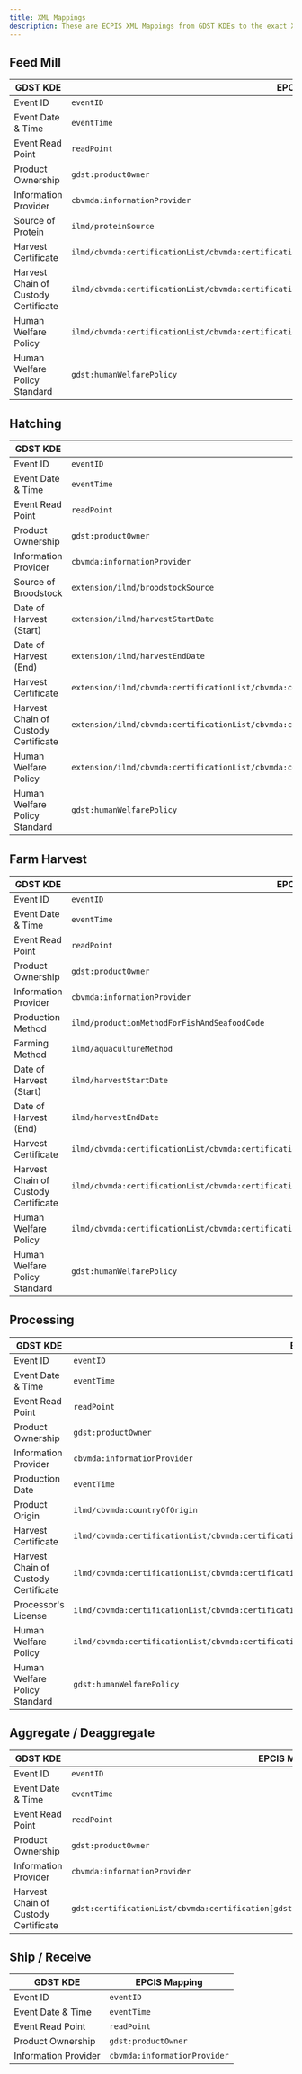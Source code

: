 ```yaml
---
title: XML Mappings
description: These are ECPIS XML Mappings from GDST KDEs to the exact XPath in the EPCIS Event XML. These XPaths start from the base of the <ObjectEvent>, <TransformationEvent>, and <AggregateEvent> XML elements.
---
```


## Feed Mill

GDST  KDE | EPCIS Mapping 
----------|--------------
Event ID  | `eventID`
Event Date & Time | `eventTime`
Event Read Point | `readPoint`
Product Ownership | `gdst:productOwner`
Information Provider | `cbvmda:informationProvider`
Source of Protein | `ilmd/proteinSource`
Harvest Certificate | `ilmd/cbvmda:certificationList/cbvmda:certification[gdst:certificateType='urn:gdst:certType:harvestCert']`
Harvest Chain of Custody Certificate | `ilmd/cbvmda:certificationList/cbvmda:certification[gdst:certificateType='urn:gdst:certType:harvestCoC']`
Human Welfare Policy | `ilmd/cbvmda:certificationList/cbvmda:certification[gdst:certificateType='urn:gdst:certType:humanPolicy']`
Human Welfare Policy Standard | `gdst:humanWelfarePolicy`


## Hatching

GDST  KDE | EPCIS Mapping 
----------|--------------
Event ID  | `eventID`
Event Date & Time | `eventTime`
Event Read Point | `readPoint`
Product Ownership | `gdst:productOwner`
Information Provider | `cbvmda:informationProvider`
Source of Broodstock | `extension/ilmd/broodstockSource`
Date of Harvest (Start) | `extension/ilmd/harvestStartDate`
Date of Harvest (End) | `extension/ilmd/harvestEndDate`
Harvest Certificate | `extension/ilmd/cbvmda:certificationList/cbvmda:certification[gdst:certificateType='urn:gdst:certType:harvestCert']`
Harvest Chain of Custody Certificate | `extension/ilmd/cbvmda:certificationList/cbvmda:certification[gdst:certificateType='urn:gdst:certType:harvestCoC']`
Human Welfare Policy | `extension/ilmd/cbvmda:certificationList/cbvmda:certification[gdst:certificateType='urn:gdst:certType:humanPolicy']`
Human Welfare Policy Standard | `gdst:humanWelfarePolicy`


## Farm Harvest

GDST  KDE | EPCIS Mapping 
----------|--------------
Event ID  | `eventID`
Event Date & Time | `eventTime`
Event Read Point | `readPoint`
Product Ownership | `gdst:productOwner`
Information Provider | `cbvmda:informationProvider`
Production Method | `ilmd/productionMethodForFishAndSeafoodCode`
Farming Method | `ilmd/aquacultureMethod`
Date of Harvest (Start) | `ilmd/harvestStartDate`
Date of Harvest (End) | `ilmd/harvestEndDate`
Harvest Certificate | `ilmd/cbvmda:certificationList/cbvmda:certification[gdst:certificateType='urn:gdst:certType:harvestCert']`
Harvest Chain of Custody Certificate | `ilmd/cbvmda:certificationList/cbvmda:certification[gdst:certificateType='urn:gdst:certType:harvestCoC']`
Human Welfare Policy | `ilmd/cbvmda:certificationList/cbvmda:certification[gdst:certificateType='urn:gdst:certType:humanPolicy']`
Human Welfare Policy Standard | `gdst:humanWelfarePolicy`

## Processing

GDST  KDE | EPCIS Mapping 
----------|--------------
Event ID  | `eventID`
Event Date & Time | `eventTime`
Event Read Point | `readPoint`
Product Ownership | `gdst:productOwner`
Information Provider | `cbvmda:informationProvider`
Production Date | `eventTime`
Product Origin | `ilmd/cbvmda:countryOfOrigin`
Harvest Certificate | `ilmd/cbvmda:certificationList/cbvmda:certification[gdst:certificateType='urn:gdst:certType:harvestCert']`
Harvest Chain of Custody Certificate | `ilmd/cbvmda:certificationList/cbvmda:certification[gdst:certificateType='urn:gdst:certType:harvestCoC']`
Processor's License | `ilmd/cbvmda:certificationList/cbvmda:certification[gdst:certificateType='urn:gdst:certType:processorLicense']`
Human Welfare Policy | `ilmd/cbvmda:certificationList/cbvmda:certification[gdst:certificateType='urn:gdst:certType:humanPolicy']`
Human Welfare Policy Standard | `gdst:humanWelfarePolicy`


## Aggregate / Deaggregate

GDST  KDE | EPCIS Mapping 
----------|--------------
Event ID  | `eventID`
Event Date & Time | `eventTime`
Event Read Point | `readPoint`
Product Ownership | `gdst:productOwner`
Information Provider | `cbvmda:informationProvider`
Harvest Chain of Custody Certificate | `gdst:certificationList/cbvmda:certification[gdst:certificateType='urn:gdst:certType:harvestCoC']`


## Ship / Receive

GDST  KDE | EPCIS Mapping 
----------|--------------
Event ID  | `eventID`
Event Date & Time | `eventTime`
Event Read Point | `readPoint`
Product Ownership | `gdst:productOwner`
Information Provider | `cbvmda:informationProvider`

